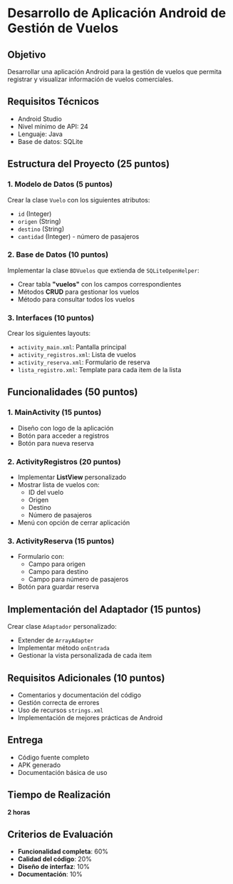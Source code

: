 # Desarrollo de Aplicación Android de Gestión de Vuelos

## Objetivo
Desarrollar una aplicación Android para la gestión de vuelos que permita registrar y visualizar información de vuelos comerciales.

## Requisitos Técnicos
- Android Studio
- Nivel mínimo de API: 24
- Lenguaje: Java
- Base de datos: SQLite

## Estructura del Proyecto (25 puntos)

### 1. Modelo de Datos (5 puntos)
Crear la clase `Vuelo` con los siguientes atributos:
- `id` (Integer)
- `origen` (String)
- `destino` (String)
- `cantidad` (Integer) - número de pasajeros

### 2. Base de Datos (10 puntos)
Implementar la clase `BDVuelos` que extienda de `SQLiteOpenHelper`:
- Crear tabla **"vuelos"** con los campos correspondientes
- Métodos **CRUD** para gestionar los vuelos
- Método para consultar todos los vuelos

### 3. Interfaces (10 puntos)
Crear los siguientes layouts:
- `activity_main.xml`: Pantalla principal
- `activity_registros.xml`: Lista de vuelos
- `activity_reserva.xml`: Formulario de reserva
- `lista_registro.xml`: Template para cada item de la lista

## Funcionalidades (50 puntos)

### 1. MainActivity (15 puntos)
- Diseño con logo de la aplicación
- Botón para acceder a registros
- Botón para nueva reserva

### 2. ActivityRegistros (20 puntos)
- Implementar **ListView** personalizado
- Mostrar lista de vuelos con:
  - ID del vuelo
  - Origen
  - Destino
  - Número de pasajeros
- Menú con opción de cerrar aplicación

### 3. ActivityReserva (15 puntos)
- Formulario con:
  - Campo para origen
  - Campo para destino
  - Campo para número de pasajeros
- Botón para guardar reserva

## Implementación del Adaptador (15 puntos)
Crear clase `Adaptador` personalizado:
- Extender de `ArrayAdapter`
- Implementar método `onEntrada`
- Gestionar la vista personalizada de cada item

## Requisitos Adicionales (10 puntos)
- Comentarios y documentación del código
- Gestión correcta de errores
- Uso de recursos `strings.xml`
- Implementación de mejores prácticas de Android

## Entrega
- Código fuente completo
- APK generado
- Documentación básica de uso

## Tiempo de Realización
**2 horas**

## Criterios de Evaluación
- **Funcionalidad completa**: 60%
- **Calidad del código**: 20%
- **Diseño de interfaz**: 10%
- **Documentación**: 10%
